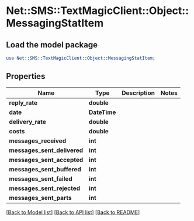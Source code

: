 # Net::SMS::TextMagicClient::Object::MessagingStatItem

## Load the model package
```perl
use Net::SMS::TextMagicClient::Object::MessagingStatItem;
```

## Properties
Name | Type | Description | Notes
------------ | ------------- | ------------- | -------------
**reply_rate** | **double** |  | 
**date** | **DateTime** |  | 
**delivery_rate** | **double** |  | 
**costs** | **double** |  | 
**messages_received** | **int** |  | 
**messages_sent_delivered** | **int** |  | 
**messages_sent_accepted** | **int** |  | 
**messages_sent_buffered** | **int** |  | 
**messages_sent_failed** | **int** |  | 
**messages_sent_rejected** | **int** |  | 
**messages_sent_parts** | **int** |  | 

[[Back to Model list]](../README.md#documentation-for-models) [[Back to API list]](../README.md#documentation-for-api-endpoints) [[Back to README]](../README.md)


